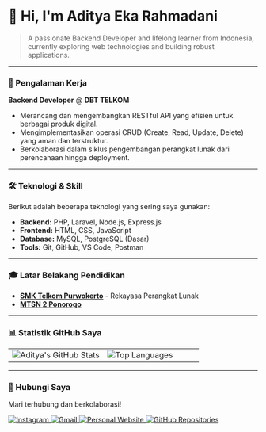 # 👋 Hi, I'm Aditya Eka Rahmadani

> A passionate Backend Developer and lifelong learner from Indonesia, currently exploring web technologies and building robust applications.

---

### 💼 Pengalaman Kerja

**Backend Developer** @ **DBT TELKOM**
- Merancang dan mengembangkan RESTful API yang efisien untuk berbagai produk digital.
- Mengimplementasikan operasi CRUD (Create, Read, Update, Delete) yang aman dan terstruktur.
- Berkolaborasi dalam siklus pengembangan perangkat lunak dari perencanaan hingga deployment.

---

### 🛠️ Teknologi & Skill

Berikut adalah beberapa teknologi yang sering saya gunakan:

-   **Backend:** PHP, Laravel, Node.js, Express.js
-   **Frontend:** HTML, CSS, JavaScript
-   **Database:** MySQL, PostgreSQL (Dasar)
-   **Tools:** Git, GitHub, VS Code, Postman

---

### 🎓 Latar Belakang Pendidikan

-   **[SMK Telkom Purwokerto](https://smktelkom-pwt.sch.id)** - Rekayasa Perangkat Lunak
-   **[MTSN 2 Ponorogo](https://www.mtsn2ponorogo.sch.id/)**

---

### 📊 Statistik GitHub Saya

<table>
  <tr>
    <td valign="top" width="50%">
      <img src="https://github-readme-stats.vercel.app/api?username=aditya27t&show_icons=true&theme=tokyonight&hide_border=true&include_all_commits=true" alt="Aditya's GitHub Stats" />
    </td>
    <td valign="top" width="50%">
      <img src="https://github-readme-stats.vercel.app/api/top-langs/?username=aditya27t&layout=compact&theme=tokyonight&hide_border=true" alt="Top Languages" />
    </td>
  </tr>
</table>

---

### 🔗 Hubungi Saya

Mari terhubung dan berkolaborasi!

<p align="left">
  <a href="https://instagram.com/rahmadan_2912" target="_blank">
    <img src="https://img.shields.io/badge/Instagram-E4405F?style=for-the-badge&logo=instagram&logoColor=white" alt="Instagram"/>
  </a>
  <a href="mailto:aditpoetra25@gmail.com">
    <img src="https://img.shields.io/badge/Gmail-D14836?style=for-the-badge&logo=gmail&logoColor=white" alt="Gmail"/>
  </a>
  <a href="http://profile-svelte-learn.vercel.app" target="_blank">
    <img src="https://img.shields.io/badge/Website-000000?style=for-the-badge&logo=About.me&logoColor=white" alt="Personal Website"/>
  </a>
  <a href="https://github.com/Aditya27T?tab=repositories" target="_blank">
    <img src="https://img.shields.io/badge/GitHub-181717?style=for-the-badge&logo=github&logoColor=white" alt="GitHub Repositories"/>
  </a>
</p>
